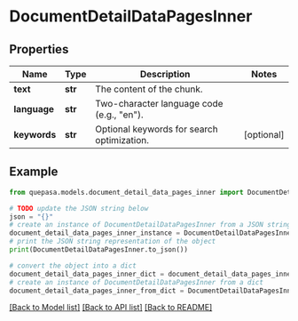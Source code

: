# DocumentDetailDataPagesInner


## Properties

Name | Type | Description | Notes
------------ | ------------- | ------------- | -------------
**text** | **str** | The content of the chunk. | 
**language** | **str** | Two-character language code (e.g., "en"). | 
**keywords** | **str** | Optional keywords for search optimization. | [optional] 

## Example

```python
from quepasa.models.document_detail_data_pages_inner import DocumentDetailDataPagesInner

# TODO update the JSON string below
json = "{}"
# create an instance of DocumentDetailDataPagesInner from a JSON string
document_detail_data_pages_inner_instance = DocumentDetailDataPagesInner.from_json(json)
# print the JSON string representation of the object
print(DocumentDetailDataPagesInner.to_json())

# convert the object into a dict
document_detail_data_pages_inner_dict = document_detail_data_pages_inner_instance.to_dict()
# create an instance of DocumentDetailDataPagesInner from a dict
document_detail_data_pages_inner_from_dict = DocumentDetailDataPagesInner.from_dict(document_detail_data_pages_inner_dict)
```
[[Back to Model list]](../README.md#documentation-for-models) [[Back to API list]](../README.md#documentation-for-api-endpoints) [[Back to README]](../README.md)


